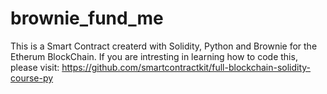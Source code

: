 # brownie_fund_me

This is a Smart Contract createrd with Solidity, Python and Brownie for the Etherum BlockChain. 
If you are intresting in learning how to code this, please visit: https://github.com/smartcontractkit/full-blockchain-solidity-course-py
